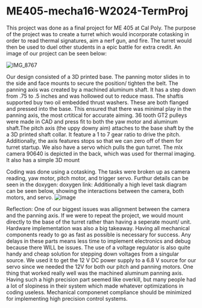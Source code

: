 # ME405-mecha16-W2024-TermProj
This project was done as a final project for ME 405 at Cal Poly. The purpose of the project was to create a turret which would incorporate cotasking in order to read thermal signatures, aim a nerf gun, and fire. The turret would then be used to duel other students in a epic battle for extra credit. An image of our project can be seen below:

![IMG_8767](https://github.com/JaredSinasohn4159/ME405-mecha16-W2024-TermProj/assets/156977553/ce617cda-8093-448f-819f-440e21c61487)

  Our design consisted of a 3D printed base. The panning motor slides in to the side and face mounts to secure the position/ tighten the belt. The panning axis was created by a machined aluminum shaft. It has a step down from .75 to .5 inches and was hollowed out to reduce mass. The shaftis supported buy two oil embedded thrust washers. These are both flanged and pressed into the base. This ensured that there was minimal play in the panning axis, the most crtitical for accurate aiming. 36 tooth GT2 pulleys were made in CAD and press fit to both the yaw motor and aluminum shaft.The pitch axis (the uppy downy aim) attaches to the base shaft by the a 3D printed shaft collar. It feature a 1 to 7 gear ratio to drive the pitch. Additionally, the axis features stops so that we can zero off of them for turret startup. We also have a servo which pulls the gun turret. The mlx camera 90640 is depicted in the back, which was used for thermal imaging. It also has a simple 3D mount

  Coding was done using a cotasking. The tasks were broken up as camera reading, yaw motor, pitch motor, and trigger servo. Furthur details can be seen in the doxygen:
doxygen link: 
Additionally a high level task diagram can be seen below, showing the interactions between the camera, both motors, and servo.
![image](https://github.com/JaredSinasohn4159/ME405-mecha16-W2024-TermProj/assets/156977553/b2dc6569-9172-4f0b-9dd7-2af982d5c07e)


Reflection:
  One of our biggest issues was allignment between the camera and the panning axis. If we were to repeat the project, we would mount directly to the base of the turret rather than having a seperate mount/ unit. Hardware implementation was also a big takeaway. Having all mechanical components ready to go as fast as possible is necessary for success. Any delays in these parts means less time to implement electronics and debug because there WILL be issues. The use of a voltage regulator is also quite handy and cheap solution for stepping down voltages from a singular source. We used it to get the 12 V DC power supply to a 6.8 V source for our servo since we needed the 12V for both our pitch and panning motors. One thing that worked really well was the machined aluminum panning axis. Having such a high precision part seemed like overkill, but many people had a lot of slopiness in their system which made whatever optimizations in coding useless. Mechanical componenet compliance should be minimized for implementing high precision control systems. 

